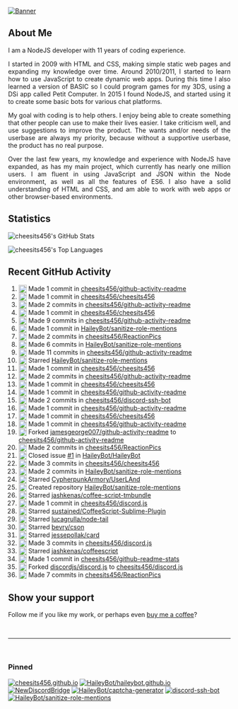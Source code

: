 [![Banner][banner-img]][banner-link]

## About Me

<p align="justify">I am a NodeJS developer with 11 years of coding experience.</p>

<p align="justify">I started in 2009 with HTML and CSS, making simple static web pages and expanding my knowledge over time. Around 2010/2011, I started to learn how to use JavaScript to create dynamic web apps. During this time I also learned a version of BASIC so I could program games for my 3DS, using a DSi app called Petit Computer. In 2015 I found NodeJS, and started using it to create some basic bots for various chat platforms.</p>

<p align="justify">My goal with coding is to help others. I enjoy being able to create something that other people can use to make their lives easier. I take criticism well, and use suggestions to improve the product. The wants and/or needs of the userbase are always my priority, because without a supportive userbase, the product has no real purpose.</p>

<p align="justify">Over the last few years, my knowledge and experience with NodeJS have expanded, as has my main project, which currently has nearly one million users. I am fluent in using JavaScript and JSON within the Node environment, as well as all the features of ES6. I also have a solid understanding of HTML and CSS, and am able to work with web apps or other browser-based environments.</p>

## Statistics

![cheesits456's GitHub Stats][github-stats-img]

![cheesits456's Top Languages][github-langs-img]

## Recent GitHub Activity

<!--START_SECTION:activity-->
1. <img alt="📝" src="https://github.com/cheesits456/github-activity-readme/raw/master/icons/commit.svg" align="top" height="18"> Made 1 commit in [cheesits456/github-activity-readme](https://github.com/cheesits456/github-activity-readme)
2. <img alt="📝" src="https://github.com/cheesits456/github-activity-readme/raw/master/icons/commit.svg" align="top" height="18"> Made 1 commit in [cheesits456/cheesits456](https://github.com/cheesits456/cheesits456)
3. <img alt="📝" src="https://github.com/cheesits456/github-activity-readme/raw/master/icons/commit.svg" align="top" height="18"> Made 2 commits in [cheesits456/github-activity-readme](https://github.com/cheesits456/github-activity-readme)
4. <img alt="📝" src="https://github.com/cheesits456/github-activity-readme/raw/master/icons/commit.svg" align="top" height="18"> Made 1 commit in [cheesits456/cheesits456](https://github.com/cheesits456/cheesits456)
5. <img alt="📝" src="https://github.com/cheesits456/github-activity-readme/raw/master/icons/commit.svg" align="top" height="18"> Made 9 commits in [cheesits456/github-activity-readme](https://github.com/cheesits456/github-activity-readme)
6. <img alt="📝" src="https://github.com/cheesits456/github-activity-readme/raw/master/icons/commit.svg" align="top" height="18"> Made 1 commit in [HaileyBot/sanitize-role-mentions](https://github.com/HaileyBot/sanitize-role-mentions)
7. <img alt="📝" src="https://github.com/cheesits456/github-activity-readme/raw/master/icons/commit.svg" align="top" height="18"> Made 2 commits in [cheesits456/ReactionPics](https://github.com/cheesits456/ReactionPics)
8. <img alt="📝" src="https://github.com/cheesits456/github-activity-readme/raw/master/icons/commit.svg" align="top" height="18"> Made 6 commits in [HaileyBot/sanitize-role-mentions](https://github.com/HaileyBot/sanitize-role-mentions)
9. <img alt="📝" src="https://github.com/cheesits456/github-activity-readme/raw/master/icons/commit.svg" align="top" height="18"> Made 11 commits in [cheesits456/github-activity-readme](https://github.com/cheesits456/github-activity-readme)
10. <img alt="⭐" src="https://github.com/cheesits456/github-activity-readme/raw/master/icons/star.svg" align="top" height="18"> Starred [HaileyBot/sanitize-role-mentions](https://github.com/HaileyBot/sanitize-role-mentions)
11. <img alt="📝" src="https://github.com/cheesits456/github-activity-readme/raw/master/icons/commit.svg" align="top" height="18"> Made 1 commit in [cheesits456/cheesits456](https://github.com/cheesits456/cheesits456)
12. <img alt="📝" src="https://github.com/cheesits456/github-activity-readme/raw/master/icons/commit.svg" align="top" height="18"> Made 2 commits in [cheesits456/github-activity-readme](https://github.com/cheesits456/github-activity-readme)
13. <img alt="📝" src="https://github.com/cheesits456/github-activity-readme/raw/master/icons/commit.svg" align="top" height="18"> Made 1 commit in [cheesits456/cheesits456](https://github.com/cheesits456/cheesits456)
14. <img alt="📝" src="https://github.com/cheesits456/github-activity-readme/raw/master/icons/commit.svg" align="top" height="18"> Made 1 commit in [cheesits456/github-activity-readme](https://github.com/cheesits456/github-activity-readme)
15. <img alt="📝" src="https://github.com/cheesits456/github-activity-readme/raw/master/icons/commit.svg" align="top" height="18"> Made 2 commits in [cheesits456/discord-ssh-bot](https://github.com/cheesits456/discord-ssh-bot)
16. <img alt="📝" src="https://github.com/cheesits456/github-activity-readme/raw/master/icons/commit.svg" align="top" height="18"> Made 1 commit in [cheesits456/github-activity-readme](https://github.com/cheesits456/github-activity-readme)
17. <img alt="📝" src="https://github.com/cheesits456/github-activity-readme/raw/master/icons/commit.svg" align="top" height="18"> Made 1 commit in [cheesits456/cheesits456](https://github.com/cheesits456/cheesits456)
18. <img alt="📝" src="https://github.com/cheesits456/github-activity-readme/raw/master/icons/commit.svg" align="top" height="18"> Made 1 commit in [cheesits456/github-activity-readme](https://github.com/cheesits456/github-activity-readme)
19. <img alt="🍴" src="https://github.com/cheesits456/github-activity-readme/raw/master/icons/fork.svg" align="top" height="18"> Forked [jamesgeorge007/github-activity-readme](https://github.com/jamesgeorge007/github-activity-readme) to [cheesits456/github-activity-readme](https://github.com/cheesits456/github-activity-readme)
20. <img alt="📝" src="https://github.com/cheesits456/github-activity-readme/raw/master/icons/commit.svg" align="top" height="18"> Made 2 commits in [cheesits456/ReactionPics](https://github.com/cheesits456/ReactionPics)
21. <img alt="❗️" src="https://github.com/cheesits456/github-activity-readme/raw/master/icons/issue.svg" align="top" height="18"> Closed issue [#1](https://github.com//HaileyBot/HaileyBot/issues/1) in [HaileyBot/HaileyBot](https://github.com/HaileyBot/HaileyBot)
22. <img alt="📝" src="https://github.com/cheesits456/github-activity-readme/raw/master/icons/commit.svg" align="top" height="18"> Made 3 commits in [cheesits456/cheesits456](https://github.com/cheesits456/cheesits456)
23. <img alt="📝" src="https://github.com/cheesits456/github-activity-readme/raw/master/icons/commit.svg" align="top" height="18"> Made 2 commits in [HaileyBot/sanitize-role-mentions](https://github.com/HaileyBot/sanitize-role-mentions)
24. <img alt="⭐" src="https://github.com/cheesits456/github-activity-readme/raw/master/icons/star.svg" align="top" height="18"> Starred [CypherpunkArmory/UserLAnd](https://github.com/CypherpunkArmory/UserLAnd)
25. <img alt="➕" src="https://github.com/cheesits456/github-activity-readme/raw/master/icons/create-repo.svg" align="top" height="18"> Created repository [HaileyBot/sanitize-role-mentions](https://github.com/HaileyBot/sanitize-role-mentions)
26. <img alt="⭐" src="https://github.com/cheesits456/github-activity-readme/raw/master/icons/star.svg" align="top" height="18"> Starred [jashkenas/coffee-script-tmbundle](https://github.com/jashkenas/coffee-script-tmbundle)
27. <img alt="📝" src="https://github.com/cheesits456/github-activity-readme/raw/master/icons/commit.svg" align="top" height="18"> Made 1 commit in [cheesits456/discord.js](https://github.com/cheesits456/discord.js)
28. <img alt="⭐" src="https://github.com/cheesits456/github-activity-readme/raw/master/icons/star.svg" align="top" height="18"> Starred [sustained/CoffeeScript-Sublime-Plugin](https://github.com/sustained/CoffeeScript-Sublime-Plugin)
29. <img alt="⭐" src="https://github.com/cheesits456/github-activity-readme/raw/master/icons/star.svg" align="top" height="18"> Starred [lucagrulla/node-tail](https://github.com/lucagrulla/node-tail)
30. <img alt="⭐" src="https://github.com/cheesits456/github-activity-readme/raw/master/icons/star.svg" align="top" height="18"> Starred [bevry/cson](https://github.com/bevry/cson)
31. <img alt="⭐" src="https://github.com/cheesits456/github-activity-readme/raw/master/icons/star.svg" align="top" height="18"> Starred [jessepollak/card](https://github.com/jessepollak/card)
32. <img alt="📝" src="https://github.com/cheesits456/github-activity-readme/raw/master/icons/commit.svg" align="top" height="18"> Made 3 commits in [cheesits456/discord.js](https://github.com/cheesits456/discord.js)
33. <img alt="⭐" src="https://github.com/cheesits456/github-activity-readme/raw/master/icons/star.svg" align="top" height="18"> Starred [jashkenas/coffeescript](https://github.com/jashkenas/coffeescript)
34. <img alt="📝" src="https://github.com/cheesits456/github-activity-readme/raw/master/icons/commit.svg" align="top" height="18"> Made 1 commit in [cheesits456/github-readme-stats](https://github.com/cheesits456/github-readme-stats)
35. <img alt="🍴" src="https://github.com/cheesits456/github-activity-readme/raw/master/icons/fork.svg" align="top" height="18"> Forked [discordjs/discord.js](https://github.com/discordjs/discord.js) to [cheesits456/discord.js](https://github.com/cheesits456/discord.js)
36. <img alt="📝" src="https://github.com/cheesits456/github-activity-readme/raw/master/icons/commit.svg" align="top" height="18"> Made 7 commits in [cheesits456/ReactionPics](https://github.com/cheesits456/ReactionPics)
<!--END_SECTION:activity-->

## Show your support

Follow me if you like my work, or perhaps even [buy me a coffee][donate]?

<br><hr><br>

### Pinned

[![cheesits456.github.io][pin1-img]][pin1-link]
[![HaileyBot/haileybot.github.io][pin2-img]][pin2-link]
[![NewDiscordBridge][pin3-img]][pin3-link]
[![HaileyBot/captcha-generator][pin4-img]][pin4-link]
[![discord-ssh-bot][pin5-img]][pin5-link]
[![HaileyBot/sanitize-role-mentions][pin6-img]][pin6-link]



<!-- Link anchors -->
[banner-img]: https://raw.githubusercontent.com/cheesits456/cheesits456/master/personal-banner.gif
[banner-link]: https://social.cheesits456.dev

[donate]: https://donate.haileybot.com

[website-img]: https://img.shields.io/badge/-Website-e722e7?style=for-the-badge
[website-link]: https://cheesits456.dev
[discord-img]: https://img.shields.io/badge/-Discord-e722e7?style=for-the-badge
[discord-link]: https://discord.gg/7QH4YeD
[email-img]: https://img.shields.io/badge/-E--Mail-e722e7?style=for-the-badge
[email-link]: mailto:quin@cheesits456.dev

[github-stats-img]: https://cheesits456-readme-stats.vercel.app/api?username=cheesits456&count_private=true&show_icons=true&include_all_commits=true
[github-langs-img]: https://cheesits456-readme-stats.vercel.app/api/top-langs?username=cheesits456&layout=compact&hide=smarty

[pin1-img]: https://cheesits456-readme-stats.vercel.app/api/pin/?username=cheesits456&repo=cheesits456.github.io
[pin1-link]: https://github.com/cheesits456/cheesits456.github.io
[pin2-img]: https://cheesits456-readme-stats.vercel.app/api/pin/?username=HaileyBot&repo=haileybot.github.io&show_owner=true
[pin2-link]: https://github.com/HaileyBot/haileybot.github.io
[pin3-img]: https://cheesits456-readme-stats.vercel.app/api/pin/?username=cheesits456&repo=NewDiscordBridge
[pin3-link]: https://github.com/cheesits456/NewDiscordBridge
[pin4-img]: https://cheesits456-readme-stats.vercel.app/api/pin/?username=HaileyBot&repo=captcha-generator&show_owner=true
[pin4-link]: https://github.com/HaileyBot/captcha-generator
[pin5-img]: https://cheesits456-readme-stats.vercel.app/api/pin/?username=cheesits456&repo=discord-ssh-bot
[pin5-link]: https://github.com/cheesits456/discord-ssh-bot
[pin6-img]: https://cheesits456-readme-stats.vercel.app/api/pin/?username=HaileyBot&repo=sanitize-role-mentions&show_owner=true
[pin6-link]: https://github.com/HaileyBot/sanitize-role-mentions
